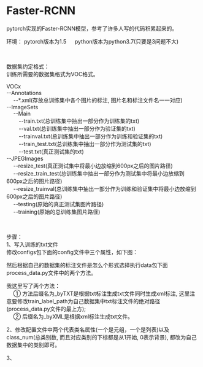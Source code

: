# Faster-RCNN
pytorch实现的Faster-RCNN模型，参考了许多人写的代码积累起来的。

环境：
pytorch版本为1.5   &ensp;&ensp;
python版本为python3.7(只要是3问题不大)

<br>

数据集约定格式：  <br>
训练所需要的数据集格式为VOC格式。 <br>

VOCx  <br>
--Annotations <br>
&ensp;&ensp;  --*.xml(存放总训练集中各个图片的标注, 图片名和标注文件名一一对应)  <br>
--ImageSets <br>
&ensp;&ensp;  --Main  <br>
&ensp;&ensp;&ensp;&ensp;    --train.txt(总训练集中抽出一部分作为训练集的txt)  <br>
&ensp;&ensp;&ensp;&ensp;    --val.txt(总训练集中抽出一部分作为验证集的txt)  <br>
&ensp;&ensp;&ensp;&ensp;    --trainval.txt(总训练集中抽出一部分作为训练和验证集的txt)  <br>
&ensp;&ensp;&ensp;&ensp;    --train_test.txt(总训练集中抽出一部分作为测试集的txt) <br>
&ensp;&ensp;&ensp;&ensp;    --test.txt(真正测试集的txt) <br>
--JPEGImages  <br>
&ensp;&ensp;  --resize_test(真正测试集中将最小边放缩到600px之后的图片路径)  <br>
&ensp;&ensp;  --resize_train_test(总训练集中抽出一部分作为测试集中将最小边放缩到600px之后的图片路径)  <br>
&ensp;&ensp;  --resize_trainval(总训练集中抽出一部分作为训练和验证集中将最小边放缩到600px之后的图片路径) <br>
&ensp;&ensp;  --testing(原始的真正测试集图片路径) <br>
&ensp;&ensp;  --training(原始的总训练集图片路径) <br>
  
<br>
  
步骤： <br>
1、写入训练的txt文件  <br>
修改configs包下面的config文件中三个属性，如下图： <br>

然后根据自己的数据集的标注文件是怎么个形式选择执行data包下面process_data.py文件中的两个方法。  <br>

我这里写了两个方法：  <br>
&ensp;&ensp; ① 方法后缀名为_byTXT是根据txt标注生成txt文件同时生成xml标注, 这里注意要修改train_label_path为自己数据集中txt标注文件的绝对路径(process_data.py文件的最上方); <br> 
&ensp;&ensp; ② 后缀名为_byXML是根据xml标注生成txt文件。  <br>

2、修改配置文件中两个代表类名属性(一个是元组，一个是列表)以及class_num(总类别数, 而且对应类别的下标都是从1开始, 0表示背景), 都改为自己数据集中的类别即可。 <br>

3、


  
  
